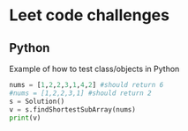 # Leet code challenges

## Python

Example of how to test class/objects in Python

```python
nums = [1,2,2,3,1,4,2] #should return 6
#nums = [1,2,2,3,1] #should return 2
s = Solution()
v = s.findShortestSubArray(nums)
print(v)
```